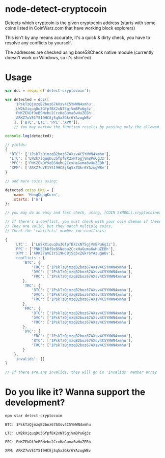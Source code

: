node-detect-cryptocoin
======================

Detects which cryptcoin is the given cryptocoin address (starts with some coins listed in CoinWarz.com that have working block explorers)

This isn't by any means accurate, it's a quick & dirty check, you have to resolve any conflicts by yourself.


The addresses are checked using base58Check native module (currently doesn't work on Windows, so it's shim'ed)

# Usage

```js
var dcc = require('detect-cryptocoin');

var detected = dcc([
    '1PskTzQjmzqB2boz67AXsv4C5YNWN4xmhu',
    'LW2kXiquqDu3GfpfBX2xNTSgjVmBPu6g3z',
    'PNKZEkDf9eBSNebu2CcxHaGuma6wHuZEBh',
    'ARKZ7uVE1YS19HC8jSq5xZGkr6YAzugWBv'
    ], ['BTC','LTC','PPC','XPM']);
    // You may narrow the function results by passing only the allowed list as the second parameter.

console.log(detected);

// yields:
{
  'BTC': ['1PskTzQjmzqB2boz67AXsv4C5YNWN4xmhu'],
  'LTC': ['LW2kXiquqDu3GfpfBX2xNTSgjVmBPu6g3z'],
  'PPC': ['PNKZEkDf9eBSNebu2CcxHaGuma6wHuZEBh'],
  'XPM': ['ARKZ7uVE1YS19HC8jSq5xZGkr6YAzugWBv']
}

// add more coins using:

detected.coins.HKK = {
    name: 'HongKongKoin',
    starts: ['h']
};

// you may do an easy and fast check, using, [COIN SYMBOL].cryptocoinexplorer.com/q/checkaddress/[ADDRESS] for example

// If there's a conflict, you must check with your coin daemon if these addresses exists there, or using an API.
// They are valid, but they match multiple coins.
// Check the 'conflicts' member for conflicts:

{
    'LTC':  ['LW2kXiquqDu3GfpfBX2xNTSgjVmBPu6g3z'],
    'PPC': ['PNKZEkDf9eBSNebu2CcxHaGuma6wHuZEBh'],
    'XPM': ['ARKZ7uVE1YS19HC8jSq5xZGkr6YAzugWBv'],
    'conflicts': {
        'BTC': {
            'TRC': ['1PskTzQjmzqB2boz67AXsv4C5YNWN4xmhu'],
            'DVC': ['1PskTzQjmzqB2boz67AXsv4C5YNWN4xmhu'],
            'FRC': ['1PskTzQjmzqB2boz67AXsv4C5YNWN4xmhu']
        },
        'TRC': {
            'BTC': ['1PskTzQjmzqB2boz67AXsv4C5YNWN4xmhu'],
            'DVC': ['1PskTzQjmzqB2boz67AXsv4C5YNWN4xmhu'],
            'FRC': ['1PskTzQjmzqB2boz67AXsv4C5YNWN4xmhu']
        },
        'FRC': {
            'BTC': ['1PskTzQjmzqB2boz67AXsv4C5YNWN4xmhu'],
            'DVC': ['1PskTzQjmzqB2boz67AXsv4C5YNWN4xmhu'],
            'TRC': ['1PskTzQjmzqB2boz67AXsv4C5YNWN4xmhu']
        },
        'DVC': {
            'FRC': ['1PskTzQjmzqB2boz67AXsv4C5YNWN4xmhu'],
            'BTC': ['1PskTzQjmzqB2boz67AXsv4C5YNWN4xmhu'],
            'TRC': ['1PskTzQjmzqB2boz67AXsv4C5YNWN4xmhu']
        }
    },
    'invalids': []
}

// If there are any invalids, they will go in 'invalids' member array

```


# Do you like it? Wanna support the development?

```bash
npm star detect-cryptocoin
```

`BTC: 1PskTzQjmzqB2boz67AXsv4C5YNWN4xmhu`

`LTC: LW2kXiquqDu3GfpfBX2xNTSgjVmBPu6g3z`

`PPC: PNKZEkDf9eBSNebu2CcxHaGuma6wHuZEBh`

`XPM: ARKZ7uVE1YS19HC8jSq5xZGkr6YAzugWBv`